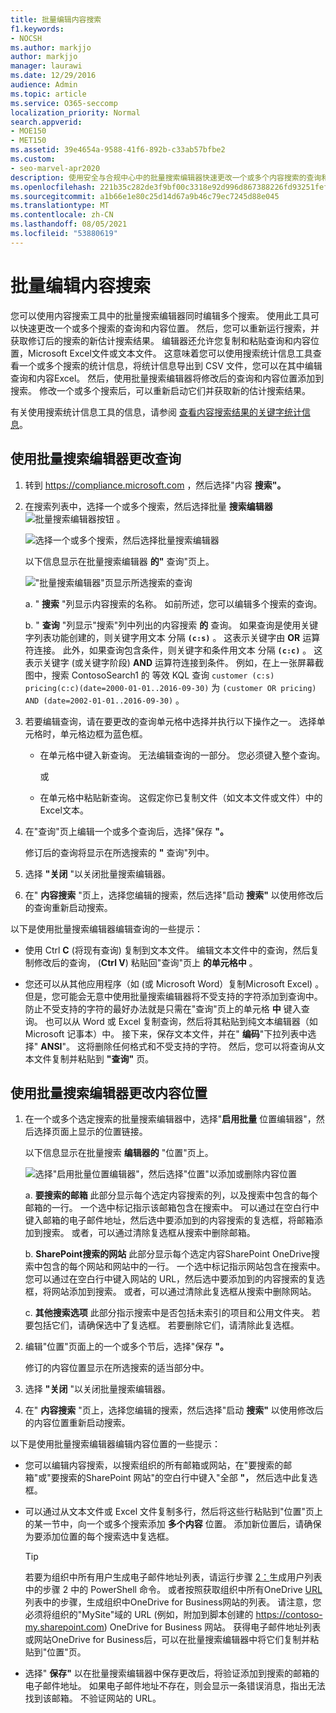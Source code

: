 ```yaml
---
title: 批量编辑内容搜索
f1.keywords:
- NOCSH
ms.author: markjjo
author: markjjo
manager: laurawi
ms.date: 12/29/2016
audience: Admin
ms.topic: article
ms.service: O365-seccomp
localization_priority: Normal
search.appverid:
- MOE150
- MET150
ms.assetid: 39e4654a-9588-41f6-892b-c33ab57bfbe2
ms.custom:
- seo-marvel-apr2020
description: 使用安全与合规中心中的批量搜索编辑器快速更改一个或多个内容搜索的查询和内容位置。
ms.openlocfilehash: 221b35c282de3f9bf00c3318e92d996d867388226fd93251fef3f66881c7be21
ms.sourcegitcommit: a1b66e1e80c25d14d67a9b46c79ec7245d88e045
ms.translationtype: MT
ms.contentlocale: zh-CN
ms.lasthandoff: 08/05/2021
ms.locfileid: "53880619"
---
```

# <a name="bulk-edit-content-searches"></a>批量编辑内容搜索

您可以使用内容搜索工具中的批量搜索编辑器同时编辑多个搜索。 使用此工具可以快速更改一个或多个搜索的查询和内容位置。 然后，您可以重新运行搜索，并获取修订后的搜索的新估计搜索结果。 编辑器还允许您复制和粘贴查询和内容位置，Microsoft Excel文件或文本文件。 这意味着您可以使用搜索统计信息工具查看一个或多个搜索的统计信息，将统计信息导出到 CSV 文件，您可以在其中编辑查询和内容Excel。 然后，使用批量搜索编辑器将修改后的查询和内容位置添加到搜索。 修改一个或多个搜索后，可以重新启动它们并获取新的估计搜索结果。

有关使用搜索统计信息工具的信息，请参阅 [查看内容搜索结果的关键字统计信息](view-keyword-statistics-for-content-search.md)。

## <a name="use-the-bulk-search-editor-to-change-queries"></a>使用批量搜索编辑器更改查询

1. 转到 <https://compliance.microsoft.com> ，然后选择"内容 **搜索"。**

2. 在搜索列表中，选择一个或多个搜索，然后选择批量 **搜索编辑器** ![ 批量搜索编辑器按钮 ](../media/1ddb3d18-2f00-4a7b-98a6-817ca5ec7014.png) 。

    ![选择一个或多个搜索，然后选择批量搜索编辑器](../media/600c9716-89a2-4451-b111-fa7cfaad2006.png)

    以下信息显示在批量搜索编辑器 **的"** 查询"页上。

    !["批量搜索编辑器"页显示所选搜索的查询](../media/189659af-cc78-4479-b0bc-a93decad2f6c.png)

    a. " **搜索** "列显示内容搜索的名称。 如前所述，您可以编辑多个搜索的查询。

    b. " **查询** "列显示"搜索"列中列出的内容搜索 **的** 查询。 如果查询是使用关键字列表功能创建的，则关键字用文本 分隔 **`(c:s)`** 。 这表示关键字由 **OR** 运算符连接。 此外，如果查询包含条件，则关键字和条件用文本 分隔 **`(c:c)`** 。 这表示关键字 (或关键字阶段) **AND** 运算符连接到条件。 例如，在上一张屏幕截图中，搜索 ContosoSearch1 的 等效 KQL 查询 `customer (c:s) pricing(c:c)(date=2000-01-01..2016-09-30)` 为  `(customer OR pricing) AND (date=2002-01-01..2016-09-30)` 。

3. 若要编辑查询，请在要更改的查询单元格中选择并执行以下操作之一。 选择单元格时，单元格边框为蓝色框。

   - 在单元格中键入新查询。 无法编辑查询的一部分。 您必须键入整个查询。

      或

   - 在单元格中粘贴新查询。 这假定你已复制文件（如文本文件或文件）中的Excel文本。

4. 在"查询"页上编辑一个或多个查询后，选择"保存 **"。**

    修订后的查询将显示在所选搜索的 **"** 查询"列中。

5. 选择 **"关闭** "以关闭批量搜索编辑器。

6. 在" **内容搜索** "页上，选择您编辑的搜索，然后选择"启动 **搜索"** 以使用修改后的查询重新启动搜索。

以下是使用批量搜索编辑器编辑查询的一些提示：

- 使用 Ctrl **C** (将现有查询) 复制到文本文件。 编辑文本文件中的查询，然后复制修改后的查询， (**Ctrl V**) 粘贴回"查询"页上 **的单元格中** 。

- 您还可以从其他应用程序（如 (或 Microsoft Word）复制Microsoft Excel) 。 但是，您可能会无意中使用批量搜索编辑器将不受支持的字符添加到查询中。 防止不受支持的字符的最好办法就是只需在"查询"页上的单元格 **中** 键入查询。 也可以从 Word 或 Excel 复制查询，然后将其粘贴到纯文本编辑器（如 Microsoft 记事本）中。 接下来，保存文本文件，并在" **编码**"下拉列表中选择" **ANSI**"。 这将删除任何格式和不受支持的字符。 然后，您可以将查询从文本文件复制并粘贴到 **"查询"** 页。

## <a name="use-the-bulk-search-editor-to-change-content-locations"></a>使用批量搜索编辑器更改内容位置

1. 在一个或多个选定搜索的批量搜索编辑器中，选择"**启用批量** 位置编辑器"，然后选择页面上显示的位置链接。

    以下信息显示在批量搜索 **编辑器的** "位置"页上。

    ![选择"启用批量位置编辑器"，然后选择"位置"以添加或删除内容位置](../media/a5a468ce-bd63-4c53-bc37-ff64cf769e59.png)

    a. **要搜索的邮箱** 此部分显示每个选定内容搜索的列，以及搜索中包含的每个邮箱的一行。 一个选中标记指示该邮箱包含在搜索中。 可以通过在空白行中键入邮箱的电子邮件地址，然后选中要添加到的内容搜索的复选框，将邮箱添加到搜索。 或者，可以通过清除复选框从搜索中删除邮箱。

    b. **SharePoint搜索的网站** 此部分显示每个选定内容SharePoint OneDrive搜索中包含的每个网站和网站中的一行。 一个选中标记指示网站包含在搜索中。 您可以通过在空白行中键入网站的 URL，然后选中要添加到的内容搜索的复选框，将网站添加到搜索。 或者，可以通过清除此复选框从搜索中删除网站。

    c. **其他搜索选项** 此部分指示搜索中是否包括未索引的项目和公用文件夹。 若要包括它们，请确保选中了复选框。 若要删除它们，请清除此复选框。

2. 编辑"位置"页面上的一个或多个节后，选择"保存 **"。**

    修订的内容位置显示在所选搜索的适当部分中。

3. 选择 **"关闭** "以关闭批量搜索编辑器。

4. 在" **内容搜索** "页上，选择您编辑的搜索，然后选择"启动 **搜索"** 以使用修改后的内容位置重新启动搜索。

以下是使用批量搜索编辑器编辑内容位置的一些提示：

- 您可以编辑内容搜索，以搜索组织的所有邮箱或网站，在"要搜索的邮箱"或"要搜索的SharePoint 网站"的空白行中键入"全部 **"，** 然后选中此复选框。

- 可以通过从文本文件或 Excel 文件复制多行，然后将这些行粘贴到"位置"页上的某一节中，向一个或多个搜索添加 **多个内容** 位置。 添加新位置后，请确保为要添加位置的每个搜索选中复选框。

    > [!TIP]
    > 若要为组织中所有用户生成电子邮件地址列表，请运行步骤 [2：](search-the-mailbox-and-onedrive-for-business-for-a-list-of-users.md#step-2-generate-a-list-of-users)生成用户列表中的步骤 2 中的 PowerShell 命令。 或者按照获取组织中所有OneDrive [URL](/onedrive/list-onedrive-urls)列表中的步骤，生成组织中OneDrive for Business网站的列表。 请注意，您必须将组织的"MySite"域的 URL (例如，附加到脚本创建的 https://contoso-my.sharepoint.com) OneDrive for Business 网站。 获得电子邮件地址列表或网站OneDrive for Business后，可以在批量搜索编辑器中将它们复制并粘贴到"位置"页。 

- 选择" **保存"** 以在批量搜索编辑器中保存更改后，将验证添加到搜索的邮箱的电子邮件地址。 如果电子邮件地址不存在，则会显示一条错误消息，指出无法找到该邮箱。 不验证网站的 URL。
